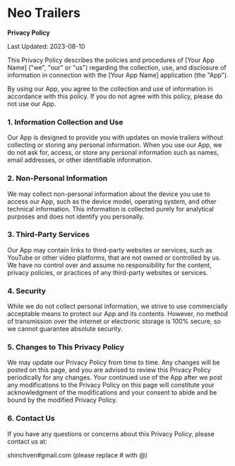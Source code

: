 # Neo Trailers

**Privacy Policy**

Last Updated: 2023-08-10

This Privacy Policy describes the policies and procedures of [Your App Name] ("we", "our" or "us") regarding the collection, use, and disclosure of information in connection with the [Your App Name] application (the "App"). 

By using our App, you agree to the collection and use of information in accordance with this policy. If you do not agree with this policy, please do not use our App.

### 1. Information Collection and Use

Our App is designed to provide you with updates on movie trailers without collecting or storing any personal information. When you use our App, we do not ask for, access, or store any personal information such as names, email addresses, or other identifiable information.

### 2. Non-Personal Information

We may collect non-personal information about the device you use to access our App, such as the device model, operating system, and other technical information. This information is collected purely for analytical purposes and does not identify you personally.

### 3. Third-Party Services

Our App may contain links to third-party websites or services, such as YouTube or other video platforms, that are not owned or controlled by us. We have no control over and assume no responsibility for the content, privacy policies, or practices of any third-party websites or services.

### 4. Security

While we do not collect personal information, we strive to use commercially acceptable means to protect our App and its contents. However, no method of transmission over the internet or electronic storage is 100% secure, so we cannot guarantee absolute security.

### 5. Changes to This Privacy Policy

We may update our Privacy Policy from time to time. Any changes will be posted on this page, and you are advised to review this Privacy Policy periodically for any changes. Your continued use of the App after we post any modifications to the Privacy Policy on this page will constitute your acknowledgment of the modifications and your consent to abide and be bound by the modified Privacy Policy.

### 6. Contact Us

If you have any questions or concerns about this Privacy Policy, please contact us at:

shinchven#gmail.com \(please replace # with @\)
